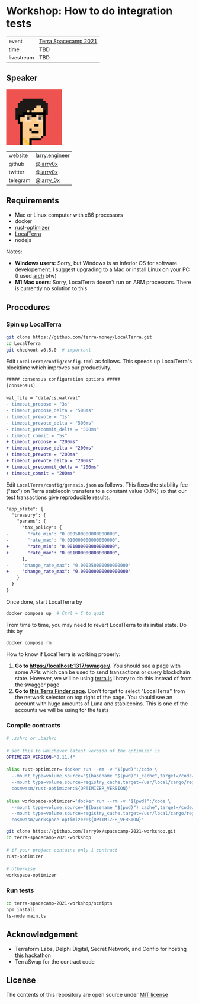 # Workshop: How to do integration tests

<table>
<tbody>
  <tr>
    <td>event</td>
    <td>
      <a href="https://eventornado.com/event/terra-spacecamp#home" target="_blank" rel="noopener noreferrer">Terra Spacecamp 2021</a>
    </td>
  </tr>
  <tr>
    <td>time</td>
    <td>TBD</td>
  </tr>
  <tr>
    <td>livestream</td>
    <td>TBD</td>
  </tr>
</tbody>
</table>

## Speaker

<a href="https://www.youtube.com/watch?v=dQw4w9WgXcQ">
  <img src="./larry.png" width="150" height="150"></img>
</a>

<table>
<tbody>
  <tr>
    <td>website</td>
    <td><a href="https://larry.engineer/" target="_blank" rel="noopener noreferrer">larry.engineer</a></td>
  </tr>
  <tr>
    <td>github</td>
    <td><a href="https://github.com/larry0x" target="_blank" rel="noopener noreferrer">@larry0x</a></td>
  </tr>
  <tr>
    <td>twitter</td>
    <td><a href="https://twitter.com/larry0x" target="_blank" rel="noopener noreferrer">@larry0x</a></td>
  </tr>
  <tr>
    <td>telegram</td>
    <td><a href="https://t.me/larry_0x" target="_blank" rel="noopener noreferrer">@larry_0x</a></td>
  </tr>
</tbody>
</table>

## Requirements

- Mac or Linux computer with x86 processors
- docker
- [rust-optimizer](https://github.com/CosmWasm/rust-optimizer)
- [LocalTerra](https://github.com/terra-money/LocalTerra)
- nodejs

Notes:

- **Windows users:** Sorry, but Windows is an inferior OS for software developement. I suggest upgrading to a Mac or install Linux on your PC (I used [arch](https://wiki.archlinux.org/title/installation_guide) btw)
- **M1 Mac users**: Sorry, LocalTerra doesn't run on ARM processors. There is currently no solution to this

## Procedures

### Spin up LocalTerra

```bash
git clone https://github.com/terra-money/LocalTerra.git
cd LocalTerra
git checkout v0.5.0  # important
```

Edit `LocalTerra/config/config.toml` as follows. This speeds up LocalTerra's blocktime which improves our productivity.

```diff
##### consensus configuration options #####
[consensus]

wal_file = "data/cs.wal/wal"
- timeout_propose = "3s"
- timeout_propose_delta = "500ms"
- timeout_prevote = "1s"
- timeout_prevote_delta = "500ms"
- timeout_precommit_delta = "500ms"
- timeout_commit = "5s"
+ timeout_propose = "200ms"
+ timeout_propose_delta = "200ms"
+ timeout_prevote = "200ms"
+ timeout_prevote_delta = "200ms"
+ timeout_precommit_delta = "200ms"
+ timeout_commit = "200ms"
```

Edit `LocalTerra/config/genesis.json` as follows. This fixes the stability fee ("tax") on Terra stablecoin transfers to a constant value (0.1%) so that our test transactions give reproducible results.

```diff
"app_state": {
  "treasury": {
    "params": {
      "tax_policy": {
-       "rate_min": "0.000500000000000000",
-       "rate_max": "0.010000000000000000",
+       "rate_min": "0.001000000000000000",
+       "rate_max": "0.001000000000000000",
      },
-     "change_rate_max": "0.000250000000000000"
+     "change_rate_max": "0.000000000000000000"
    }
  }
}
```

Once done, start LocalTerra by

```bash
docker compose up  # Ctrl + C to quit
```

From time to time, you may need to revert LocalTerra to its initial state. Do this by

```bash
docker compose rm
```

How to know if LocalTerra is working properly:

1. **Go to [https://localhost:1317/swagger/](http://localhost:1317/swagger/).** You should see a page with some APIs which can be used to send transactions or query blockchain state. However, we will be using [terra.js]() library to do this instead of from the swagger page
2. **Go to [this Terra Finder page](https://finder.terra.money/localterra/address/terra1x46rqay4d3cssq8gxxvqz8xt6nwlz4td20k38v).** Don't forget to select "LocalTerra" from the network selector on top right of the page. You should see an account with huge amounts of Luna and stablecoins. This is one of the accounts we will be using for the tests

### Compile contracts

```bash
# .zshrc or .bashrc

# set this to whichever latest version of the optimizer is
OPTIMIZER_VERSION="0.11.4"

alias rust-optimizer='docker run --rm -v "$(pwd)":/code \
  --mount type=volume,source="$(basename "$(pwd)")_cache",target=/code/target \
  --mount type=volume,source=registry_cache,target=/usr/local/cargo/registry \
  cosmwasm/rust-optimizer:${OPTIMIZER_VERSION}'

alias workspace-optimizer='docker run --rm -v "$(pwd)":/code \
  --mount type=volume,source="$(basename "$(pwd)")_cache",target=/code/target \
  --mount type=volume,source=registry_cache,target=/usr/local/cargo/registry \
  cosmwasm/workspace-optimizer:${OPTIMIZER_VERSION}'
```

```bash
git clone https://github.com/larry0x/spacecamp-2021-workshop.git
cd terra-spacecamp-2021-workshop

# if your project contains only 1 contract
rust-optimizer

# otherwise
workspace-optimizer
```

### Run tests

```bash
cd terra-spacecamp-2021-workshop/scripts
npm install
ts-node main.ts
```

## Acknowledgement

- Terraform Labs, Delphi Digital, Secret Network, and Confio for hosting this hackathon
- TerraSwap for the contract code

## License

The contents of this repository are open source under [MIT license](https://opensource.org/licenses/MIT)
